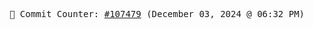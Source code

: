 <p align="center">
    <samp>
        📮 Commit Counter: <a href="https://github.com/Javascript-void0/Javascript-void0/commits/main">#107479</a> (December 03, 2024 @ 06:32 PM)
    </samp>
</p>